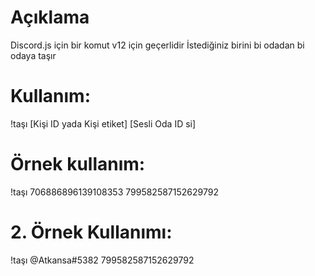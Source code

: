 # Açıklama
Discord.js için bir komut v12 için geçerlidir
İstediğiniz birini bi odadan bi odaya taşır
# Kullanım:
!taşı [Kişi ID yada Kişi etiket] [Sesli Oda ID si]
# Örnek kullanım:
!taşı 706886896139108353 799582587152629792
# 2. Örnek Kullanımı:
!taşı @Atkansa#5382 799582587152629792


